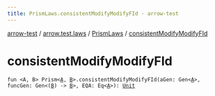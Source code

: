 ```yaml
---
title: PrismLaws.consistentModifyModifyFId - arrow-test
---
```


[arrow-test](../../index.html) / [arrow.test.laws](../index.html) / [PrismLaws](index.html) / [consistentModifyModifyFId](./consistent-modify-modify-f-id.html)

# consistentModifyModifyFId

`fun <A, B> Prism<`[`A`](consistent-modify-modify-f-id.html#A)`, `[`B`](consistent-modify-modify-f-id.html#B)`>.consistentModifyModifyFId(aGen: Gen<`[`A`](consistent-modify-modify-f-id.html#A)`>, funcGen: Gen<(`[`B`](consistent-modify-modify-f-id.html#B)`) -> `[`B`](consistent-modify-modify-f-id.html#B)`>, EQA: Eq<`[`A`](consistent-modify-modify-f-id.html#A)`>): `[`Unit`](https://kotlinlang.org/api/latest/jvm/stdlib/kotlin/-unit/index.html)